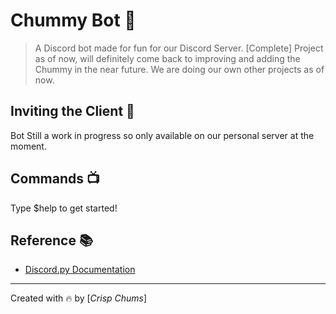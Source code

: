 # Chummy Bot 🥚

> A Discord bot made for fun for our Discord Server. [Complete] Project as of now, will definitely come back to improving and adding the Chummy in the near future. We are doing our own other projects as of now.

## Inviting the Client 🤖

Bot Still a work in progress so only available on our personal server at the moment.

## Commands 📺

Type $help to get started!

## Reference 📚

- [Discord.py Documentation](https://discordpy.readthedocs.io/en/stable/api.html#)

---

Created with 🔥 by [_Crisp Chums_]
